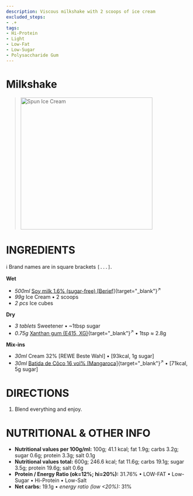 ```yaml
---
description: Viscous milkshake with 2 scoops of ice cream
excluded_steps:
- .+
tags:
- Hi-Protein
- Light
- Low-Fat
- Low-Sugar
- Polysaccharide Gum
---
```

# Milkshake

> <img width=360 alt="Spun Ice Cream" src="" class="zoomable" />

# INGREDIENTS

ℹ️ Brand names are in square brackets `[...]`.

**Wet**

  - _500ml_ [Soy milk 1.6% (sugar-free) \[Berief\]](/ice-creamery/info/ingredients/#soy-milk){target="_blank"}<sup>↗</sup>
  - _99g_ Ice Cream • 2 scoops
  - _2 pcs_ Ice cubes

**Dry**

  - _3 tablets_ Sweetener • ~1tbsp sugar
  - _0.75g_ [Xanthan gum (E415, XG)](/ice-creamery/info/ingredients/#xanthan-gum-xg-e415){target="_blank"}<sup>↗</sup> • 1tsp ≈ 2.8g

**Mix-ins**

  - _30ml_ Cream 32% [REWE Beste Wahl] • [93kcal, 1g sugar]
  - _30ml_ [Batida de Côco 16 vol% \[Mangaroca\]](/ice-creamery/info/ingredients/#alcohol-ethanol){target="_blank"}<sup>↗</sup> • [71kcal, 5g sugar]

# DIRECTIONS

 1. Blend everything and enjoy.

# NUTRITIONAL & OTHER INFO
- **Nutritional values per 100g/ml:** 100g; 41.1 kcal; fat 1.9g; carbs 3.2g; sugar 0.6g; protein 3.3g; salt 0.1g
- **Nutritional values total:** 600g; 246.6 kcal; fat 11.6g; carbs 19.1g; sugar 3.5g; protein 19.6g; salt 0.6g
- **Protein / Energy Ratio (ok=12%; hi=20%):** 31.76% • LOW-FAT • Low-Sugar • Hi-Protein • Low-Salt
- **Net carbs:** 19.1g • *energy ratio (low <20%):* 31%
